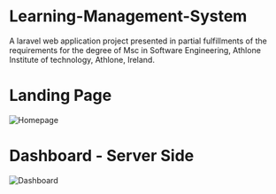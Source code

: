 # Learning-Management-System
A laravel web application project presented in partial fulfillments of the requirements for the degree of Msc in Software Engineering, Athlone Institute of technology, Athlone, Ireland.

# Landing Page
![Homepage](https://user-images.githubusercontent.com/48480130/112780873-a4609880-9041-11eb-863b-68f43f2a0dd9.png)

# Dashboard - Server Side
![Dashboard](https://user-images.githubusercontent.com/48480130/112781003-edb0e800-9041-11eb-9542-bd3e955a9c85.png)

